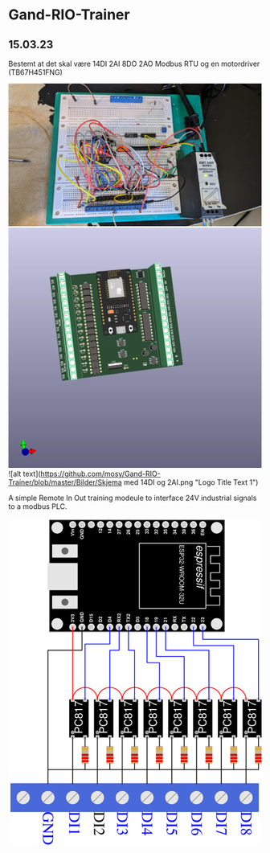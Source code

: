 # Gand-RIO-Trainer
## 15.03.23
Bestemt at det skal være 14DI 2AI 8DO 2AO Modbus RTU og en motordriver (TB67H451FNG)

![alt text](https://github.com/mosy/Gand-RIO-Trainer/blob/master/Bilder/Oppkobling.jpg "Logo Title Text 1")
![alt text](https://github.com/mosy/Gand-RIO-Trainer/blob/master/Bilder/ESP32RIO.jpg "Logo Title Text 1")
![alt text](https://github.com/mosy/Gand-RIO-Trainer/blob/master/Bilder/Skjema med 14DI og 2AI.png "Logo Title Text 1")

A simple Remote In Out training modeule to interface 24V industrial signals to a modbus PLC. 

![alt text](https://github.com/mosy/Gand-RIO-Trainer/blob/master/Tegninger/Kobling.svg "Logo Title Text 1")
